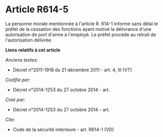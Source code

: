 # Article R614-5

La personne morale mentionnée à l'article R. 614-1 informe sans délai le préfet de la cessation des fonctions ayant motivé la
délivrance d'une autorisation de port d'arme à l'employé. Le préfet procède au retrait de l'autorisation délivrée.

**Liens relatifs à cet article**

_Anciens textes_:

  - Décret n°2011-1918 du 21 décembre 2011 - art. 4, III (VT)

_Codifié par_:

  - Décret n°2014-1253 du 27 octobre 2014 - art.

_Créé par_:

  - Décret n°2014-1253 du 27 octobre 2014 - art.

_Cite_:

  - Code de la sécurité intérieure - art. R614-1 (VD)
